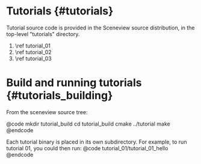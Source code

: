 Tutorials {#tutorials}
=========

Tutorial source code is provided in the Sceneview source distribution, in the
top-level "tutorials" directory.

1. \ref tutorial_01
2. \ref tutorial_02
3. \ref tutorial_03

# Build and running tutorials {#tutorials_building}

From the sceneview source tree:

@code
mkdir tutorial_build
cd tutorial_build
cmake ../tutorial
make
@endcode

Each tutorial binary is placed in its own subdirectory. For example, to run
tutorial 01, you could then run:
@code
tutorial_01/tutorial_01_hello
@endcode
